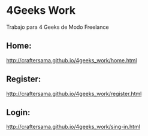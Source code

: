 # 4Geeks Work
Trabajo para 4 Geeks de Modo Freelance


## Home: 
http://craftersama.github.io/4geeks_work/home.html

## Register: 
http://craftersama.github.io/4geeks_work/register.html

## Login: 
http://craftersama.github.io/4geeks_work/sing-in.html
